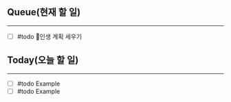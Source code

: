 ## Queue(현재 할 일)
---   
- [ ] #todo 인생 계획 세우기


## Today(오늘 할 일)
---   
- [ ] #todo Example
- [ ] #todo Example